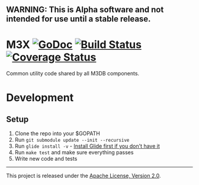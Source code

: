 ## WARNING: This is Alpha software and not intended for use until a stable release.

# M3X [![GoDoc][doc-img]][doc] [![Build Status][ci-img]][ci] [![Coverage Status][cov-img]][cov]

Common utility code shared by all M3DB components.

# Development

## Setup

1. Clone the repo into your $GOPATH
2. Run `git submodule update --init --recursive`
3. Run `glide install -v` - [Install Glide first if you don't have it](https://github.com/Masterminds/glide)
4. Run `make test` and make sure everything passes
5. Write new code and tests

<hr>

This project is released under the [Apache License, Version 2.0](LICENSE).

[doc-img]: https://godoc.org/github.com/m3db/m3x?status.svg
[doc]: https://godoc.org/github.com/m3db/m3x
[ci-img]: https://travis-ci.org/m3db/m3x.svg?branch=master
[ci]: https://travis-ci.org/m3db/m3x
[cov-img]: https://coveralls.io/repos/m3db/m3x/badge.svg?branch=master&service=github
[cov]: https://coveralls.io/github/m3db/m3x?branch=master
